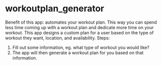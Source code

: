 # workoutplan_generator
Benefit of this app: automates your workout plan. This way you can spend less time coming up with a workout plan and dedicate more time on your workout.
This app designs a custom plan for a user based on the type of workout they want, location, and availability.
Steps: 
1. Fill out some information, eg. what type of workout you would like? 
2. The app will then generate a workout plan for you based on that information. 


